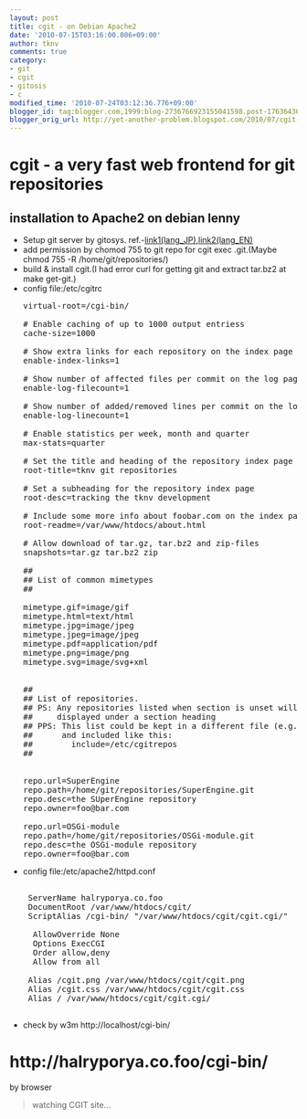 ```yaml
---
layout: post
title: cgit - on Debian Apache2
date: '2010-07-15T03:16:00.006+09:00'
author: tknv
comments: true
category:
- git
- cgit
- gitosis
- c
modified_time: '2010-07-24T03:12:36.776+09:00'
blogger_id: tag:blogger.com,1999:blog-2736766923155041598.post-1763643663780455660
blogger_orig_url: http://yet-another-problem.blogspot.com/2010/07/cgit-very-fast-web-frontend-for-git.html
---
```


<h1>cgit - a very fast web frontend for git repositories</h1><h2>installation to Apache2 on debian lenny</h2><ul><li>Setup git server by gitosys. ref.-<a href="http://yet-another-problem.blogspot.com/2009/09/redmine-git-repo-on-debian.html">link1(lang_JP)</a>,<a href="http://scie.nti.st/2007/11/14/hosting-git-repositories-the-easy-and-secure-way">link2(lang_EN)</a></li><li>add permission by chomod 755 to git repo for cgit exec .git.(Maybe chmod 755 -R /home/git/repositories/)</li><li>build & install cgit.(I had error curl for getting git and extract tar.bz2 at make get-git.)</li><li>config file:/etc/cgitrc</li><pre name='code' class='ruby'>virtual-root=/cgi-bin/<br /><br /># Enable caching of up to 1000 output entriess<br />cache-size=1000<br /><br /># Show extra links for each repository on the index page<br />enable-index-links=1<br /><br /># Show number of affected files per commit on the log pages<br />enable-log-filecount=1<br /><br /># Show number of added/removed lines per commit on the log pages<br />enable-log-linecount=1<br /><br /># Enable statistics per week, month and quarter<br />max-stats=quarter<br /><br /># Set the title and heading of the repository index page<br />root-title=tknv git repositories<br /><br /># Set a subheading for the repository index page<br />root-desc=tracking the tknv development<br /><br /># Include some more info about foobar.com on the index page<br />root-readme=/var/www/htdocs/about.html<br /><br /># Allow download of tar.gz, tar.bz2 and zip-files<br />snapshots=tar.gz tar.bz2 zip<br /><br />##<br />## List of common mimetypes<br />##<br /><br />mimetype.gif=image/gif<br />mimetype.html=text/html<br />mimetype.jpg=image/jpeg<br />mimetype.jpeg=image/jpeg<br />mimetype.pdf=application/pdf<br />mimetype.png=image/png<br />mimetype.svg=image/svg+xml<br /><br /><br />##<br />## List of repositories.<br />## PS: Any repositories listed when section is unset will not be<br />##     displayed under a section heading<br />## PPS: This list could be kept in a different file (e.g. '/etc/cgitrepos')<br />##      and included like this:<br />##        include=/etc/cgitrepos<br />##<br /><br /><br />repo.url=SuperEngine<br />repo.path=/home/git/repositories/SuperEngine.git<br />repo.desc=the SUperEngine repository<br />repo.owner=foo@bar.com<br /><br />repo.url=OSGi-module<br />repo.path=/home/git/repositories/OSGi-module.git<br />repo.desc=the OSGi-module repository<br />repo.owner=foo@bar.com<br /></pre><li>config file:/etc/apache2/httpd.conf</li><pre name='code' class='ruby'><virtualhost *><br /> ServerName halryporya.co.foo<br /> DocumentRoot /var/www/htdocs/cgit/<br /> ScriptAlias /cgi-bin/ "/var/www/htdocs/cgit/cgit.cgi/"<br /> <directory "/var/www/htdocs/cgit/"><br />  AllowOverride None<br />  Options ExecCGI<br />  Order allow,deny<br />  Allow from all<br /> </Directory><br /> Alias /cgit.png /var/www/htdocs/cgit/cgit.png<br /> Alias /cgit.css /var/www/htdocs/cgit/cgit.css<br /> Alias / /var/www/htdocs/cgit/cgit.cgi/<br /></VirtualHost><br /></pre><li>check by w3m http://localhost/cgi-bin/</li></ul><h1>http://halryporya.co.foo/cgi-bin/<br /></h1><p>by browser</P><blockquote>watching CGIT site...</blockquote>
